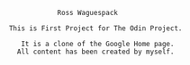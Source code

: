 
                 Ross Waguespack                  
                                                  
     This is First Project for The Odin Project. 
                                                 
        It is a clone of the Google Home page.   
       All content has been created by myself.   
                                                    